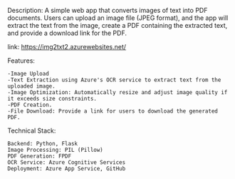 Description:
A simple web app that converts images of text into PDF documents. Users can upload an image file (JPEG format), and the app will extract the text from the image,
create a PDF containing the extracted text, and provide a download link for the PDF.

link: https://img2txt2.azurewebsites.net/

Features:

    -Image Upload
    -Text Extraction using Azure's OCR service to extract text from the uploaded image.
    -Image Optimization: Automatically resize and adjust image quality if it exceeds size constraints.
    -PDF Creation.
    -File Download: Provide a link for users to download the generated PDF.

Technical Stack:

    Backend: Python, Flask
    Image Processing: PIL (Pillow)
    PDF Generation: FPDF
    OCR Service: Azure Cognitive Services
    Deployment: Azure App Service, GitHub
